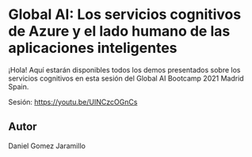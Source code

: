 # Global AI: Los servicios cognitivos de Azure y el lado humano de las aplicaciones inteligentes

¡Hola! Aquí estarán disponibles todos los demos presentados sobre los servicios cognitivos en esta sesión del Global AI Bootcamp 2021 Madrid Spain.

Sesión: https://youtu.be/UINCzcOGnCs

## Autor

Daniel Gomez Jaramillo
